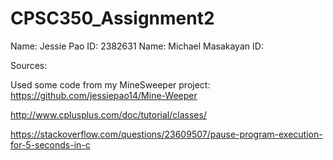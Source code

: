 # CPSC350_Assignment2
Name: Jessie Pao ID: 2382631
Name: Michael Masakayan ID: 


Sources:

Used some code from my MineSweeper project: https://github.com/jessiepao14/Mine-Weeper

http://www.cplusplus.com/doc/tutorial/classes/

https://stackoverflow.com/questions/23609507/pause-program-execution-for-5-seconds-in-c
